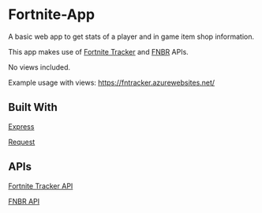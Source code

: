# Fortnite-App
A basic web app to get stats of a player and in game item shop information.

This app makes use of [Fortnite Tracker](https://fortnitetracker.com/) and [FNBR](https://fnbr.co/) APIs.

No views included.

Example usage with views: https://fntracker.azurewebsites.net/
## Built With
[Express](https://expressjs.com/)

[Request](https://github.com/request/request)
## APIs
[Fortnite Tracker API](https://fortnitetracker.com/site-api)

[FNBR API](https://fnbr.co/api/docs)
